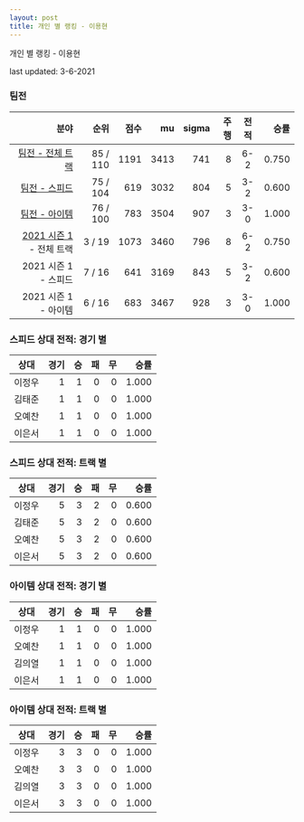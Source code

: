 ```yaml
---
layout: post
title: 개인 별 랭킹 - 이용현
---
```



개인 별 랭킹 - 이용현


last updated: 3-6-2021


### 팀전

| 분야 | 순위 | 점수 | mu | sigma | 주행 | 전적 | 승률 |
|---:|---:|---:|---:|---:|---:|:---:|---:|
| [팀전 - 전체 트랙](../team-full) | 85 / 110 | 1191 | 3413 | 741 | 8 | 6-2 | 0.750 |
| [팀전 - 스피드](../team-speed) | 75 / 104 | 619 | 3032 | 804 | 5 | 3-2 | 0.600 |
| [팀전 - 아이템](../team-item) | 76 / 100 | 783 | 3504 | 907 | 3 | 3-0 | 1.000 |
| [2021 시즌 1](../teams-t2021_1) - 전체 트랙 | 3 / 19 | 1073 | 3460 | 796 | 8 | 6-2 | 0.750 |
| 2021 시즌 1 - 스피드 | 7 / 16 | 641 | 3169 | 843 | 5 | 3-2 | 0.600 |
| 2021 시즌 1 - 아이템 | 6 / 16 | 683 | 3467 | 928 | 3 | 3-0 | 1.000 |

### 스피드 상대 전적: 경기 별

| 상대 | 경기 | 승 | 패 | 무 | 승률 |
|:---:|---:|---:|---:|---:|---:|
| 이정우 | 1 | 1 | 0 | 0 | 1.000 |
| 김태준 | 1 | 1 | 0 | 0 | 1.000 |
| 오예찬 | 1 | 1 | 0 | 0 | 1.000 |
| 이은서 | 1 | 1 | 0 | 0 | 1.000 |

### 스피드 상대 전적: 트랙 별

| 상대 | 경기 | 승 | 패 | 무 | 승률 |
|:---:|---:|---:|---:|---:|---:|
| 이정우 | 5 | 3 | 2 | 0 | 0.600 |
| 김태준 | 5 | 3 | 2 | 0 | 0.600 |
| 오예찬 | 5 | 3 | 2 | 0 | 0.600 |
| 이은서 | 5 | 3 | 2 | 0 | 0.600 |

### 아이템 상대 전적: 경기 별

| 상대 | 경기 | 승 | 패 | 무 | 승률 |
|:---:|---:|---:|---:|---:|---:|
| 이정우 | 1 | 1 | 0 | 0 | 1.000 |
| 오예찬 | 1 | 1 | 0 | 0 | 1.000 |
| 김의열 | 1 | 1 | 0 | 0 | 1.000 |
| 이은서 | 1 | 1 | 0 | 0 | 1.000 |

### 아이템 상대 전적: 트랙 별

| 상대 | 경기 | 승 | 패 | 무 | 승률 |
|:---:|---:|---:|---:|---:|---:|
| 이정우 | 3 | 3 | 0 | 0 | 1.000 |
| 오예찬 | 3 | 3 | 0 | 0 | 1.000 |
| 김의열 | 3 | 3 | 0 | 0 | 1.000 |
| 이은서 | 3 | 3 | 0 | 0 | 1.000 |
